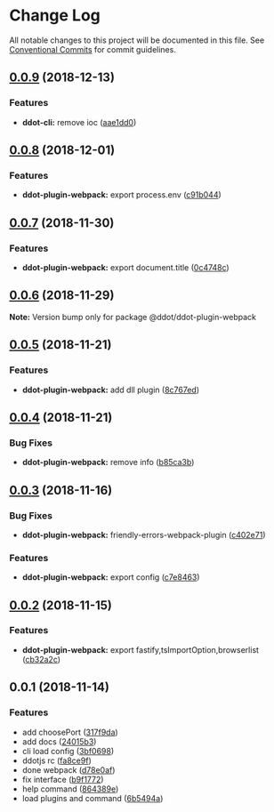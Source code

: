 # Change Log

All notable changes to this project will be documented in this file.
See [Conventional Commits](https://conventionalcommits.org) for commit guidelines.

## [0.0.9](https://github.com/Jetsly/ddot/compare/@ddot/ddot-plugin-webpack@0.0.8...@ddot/ddot-plugin-webpack@0.0.9) (2018-12-13)


### Features

* **ddot-cli:** remove ioc ([aae1dd0](https://github.com/Jetsly/ddot/commit/aae1dd0))





## [0.0.8](https://github.com/Jetsly/ddot/compare/@ddot/ddot-plugin-webpack@0.0.7...@ddot/ddot-plugin-webpack@0.0.8) (2018-12-01)


### Features

* **ddot-plugin-webpack:** export process.env ([c91b044](https://github.com/Jetsly/ddot/commit/c91b044))





## [0.0.7](https://github.com/Jetsly/ddot/compare/@ddot/ddot-plugin-webpack@0.0.6...@ddot/ddot-plugin-webpack@0.0.7) (2018-11-30)


### Features

* **ddot-plugin-webpack:** export document.title ([0c4748c](https://github.com/Jetsly/ddot/commit/0c4748c))





## [0.0.6](https://github.com/Jetsly/ddot/compare/@ddot/ddot-plugin-webpack@0.0.5...@ddot/ddot-plugin-webpack@0.0.6) (2018-11-29)

**Note:** Version bump only for package @ddot/ddot-plugin-webpack





## [0.0.5](https://github.com/Jetsly/ddot/compare/@ddot/ddot-plugin-webpack@0.0.4...@ddot/ddot-plugin-webpack@0.0.5) (2018-11-21)


### Features

* **ddot-plugin-webpack:** add dll plugin ([8c767ed](https://github.com/Jetsly/ddot/commit/8c767ed))





## [0.0.4](https://github.com/Jetsly/ddot/compare/@ddot/ddot-plugin-webpack@0.0.3...@ddot/ddot-plugin-webpack@0.0.4) (2018-11-21)


### Bug Fixes

* **ddot-plugin-webpack:** remove info ([b85ca3b](https://github.com/Jetsly/ddot/commit/b85ca3b))





## [0.0.3](https://github.com/Jetsly/ddot/compare/@ddot/ddot-plugin-webpack@0.0.2...@ddot/ddot-plugin-webpack@0.0.3) (2018-11-16)


### Bug Fixes

* **ddot-plugin-webpack:** friendly-errors-webpack-plugin ([c402e71](https://github.com/Jetsly/ddot/commit/c402e71))


### Features

* **ddot-plugin-webpack:** export config ([c7e8463](https://github.com/Jetsly/ddot/commit/c7e8463))





## [0.0.2](https://github.com/Jetsly/ddot/compare/@ddot/ddot-plugin-webpack@0.0.1...@ddot/ddot-plugin-webpack@0.0.2) (2018-11-15)


### Features

* **ddot-plugin-webpack:** export fastify,tsImportOption,browserlist ([cb32a2c](https://github.com/Jetsly/ddot/commit/cb32a2c))





## 0.0.1 (2018-11-14)


### Features

* add choosePort ([317f9da](https://github.com/Jetsly/ddot/commit/317f9da))
* add docs ([24015b3](https://github.com/Jetsly/ddot/commit/24015b3))
* cli load config ([3bf0698](https://github.com/Jetsly/ddot/commit/3bf0698))
* ddotjs rc ([fa8ce9f](https://github.com/Jetsly/ddot/commit/fa8ce9f))
* done webpack ([d78e0af](https://github.com/Jetsly/ddot/commit/d78e0af))
* fix interface ([b9f1772](https://github.com/Jetsly/ddot/commit/b9f1772))
* help command ([864389e](https://github.com/Jetsly/ddot/commit/864389e))
* load plugins and command ([6b5494a](https://github.com/Jetsly/ddot/commit/6b5494a))
